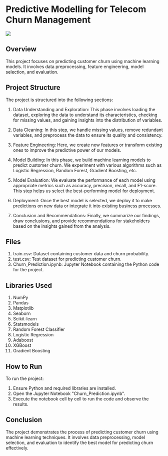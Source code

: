 # Predictive Modelling for Telecom Churn Management
![](https://www.insidetelecom.com/wp-content/uploads/2020/11/Telecom-operators-and-reducing-customer-churn.jpg)

## Overview  
This project focuses on predicting customer churn using machine learning models. It involves data preprocessing, feature engineering, model selection, and evaluation.

## Project Structure
The project is structured into the following sections:

1. Data Understanding and Exploration: This phase involves loading the dataset, exploring the data to understand its characteristics, checking for missing values, and gaining insights into the distribution of variables.

2. Data Cleaning: In this step, we handle missing values, remove redundant variables, and preprocess the data to ensure its quality and consistency.

3. Feature Engineering: Here, we create new features or transform existing ones to improve the predictive power of our models.

4. Model Building: In this phase, we build machine learning models to predict customer churn. We experiment with various algorithms such as Logistic Regression, Random Forest, Gradient Boosting, etc.

5. Model Evaluation: We evaluate the performance of each model using appropriate metrics such as accuracy, precision, recall, and F1-score. This step helps us select the best-performing model for deployment.

6. Deployment: Once the best model is selected, we deploy it to make predictions on new data or integrate it into existing business processes.

7. Conclusion and Recommendations: Finally, we summarize our findings, draw conclusions, and provide recommendations for stakeholders based on the insights gained from the analysis.

## Files
1. train.csv: Dataset containing customer data and churn probability.
2. test.csv: Test dataset for predicting customer churn.
3. Churn_Prediction.ipynb: Jupyter Notebook containing the Python code for the project.

## Libraries Used
1. NumPy
2. Pandas
3. Matplotlib
4. Seaborn
5. Scikit-learn
6. Statsmodels
7. Random Forest Classifier
8. Logistic Regression
9. Adaboost
10. XGBoost
11. Gradient Boosting
   
## How to Run
To run the project:

1. Ensure Python and required libraries are installed.
2. Open the Jupyter Notebook "Churn_Prediction.ipynb".
3. Execute the notebook cell by cell to run the code and observe the results.

## Conclusion
The project demonstrates the process of predicting customer churn using machine learning techniques. It involves data preprocessing, model selection, and evaluation to identify the best model for predicting churn effectively.
